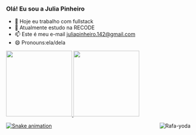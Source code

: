 ### Olá! Eu sou a Julia Pinheiro


- 🔭 Hoje eu trabalho com fullstack
- 🌱 Atualmente estudo na RECODE
- 📫 Este é meu e-mail juliapinheiro.142@gmail.com
- 😄 Pronouns:ela/dela 


<div>
  <a href="https://github.com/juliapinheiro42">
  <img height="180em" src="https://github-readme-stats.vercel.app/api?username=juliapinheiro42&show_icons=true&theme=dracula&include_all_commits=true&count_private=true"/>
<img height="180em" src="https://github-readme-stats.vercel.app/api/top-langs/?username=juliapinheiro42&layout=compact&langs_count=7&theme=dracula"/>
</div>
 
<div>

<img align="right" alt="Rafa-yoda"
src="https://media.discordapp.net/attachments/758116645624872961/886005303726964787/20210910_184743.gif"></div>
  
  
  ![Snake animation](https://github.com/rafaballerini/juliapinheiro42/blob/output/github-contribution-grid-snake.svg)
 
</div


